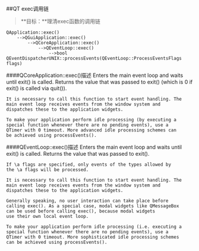 ##QT exec调用链
>**目标：**理清exec函数的调用链


    QApplication::exec()
        -->QGuiApplication::exec()
            -->QCoreApplication::exec()
                -->QEventLoop::exec()
                    -->bool QEventDispatcherUNIX::processEvents(QEventLoop::ProcessEventsFlags flags)


####QCoreApplication::exec()描述
    Enters the main event loop and waits until exit() is called.  Returns
    the value that was passed to exit() (which is 0 if exit() is called via
    quit()).

    It is necessary to call this function to start event handling. The
    main event loop receives events from the window system and
    dispatches these to the application widgets.

    To make your application perform idle processing (by executing a
    special function whenever there are no pending events), use a
    QTimer with 0 timeout. More advanced idle processing schemes can
    be achieved using processEvents().

####QEventLoop::exec()描述
    Enters the main event loop and waits until exit() is called.
    Returns the value that was passed to exit().

    If \a flags are specified, only events of the types allowed by
    the \a flags will be processed.

    It is necessary to call this function to start event handling. The
    main event loop receives events from the window system and
    dispatches these to the application widgets.

    Generally speaking, no user interaction can take place before
    calling exec(). As a special case, modal widgets like QMessageBox
    can be used before calling exec(), because modal widgets
    use their own local event loop.

    To make your application perform idle processing (i.e. executing a
    special function whenever there are no pending events), use a
    QTimer with 0 timeout. More sophisticated idle processing schemes
    can be achieved using processEvents().